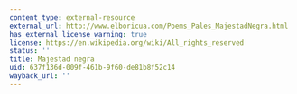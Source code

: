 ```yaml
---
content_type: external-resource
external_url: http://www.elboricua.com/Poems_Pales_MajestadNegra.html
has_external_license_warning: true
license: https://en.wikipedia.org/wiki/All_rights_reserved
status: ''
title: Majestad negra
uid: 637f136d-009f-461b-9f60-de81b8f52c14
wayback_url: ''
---
```

